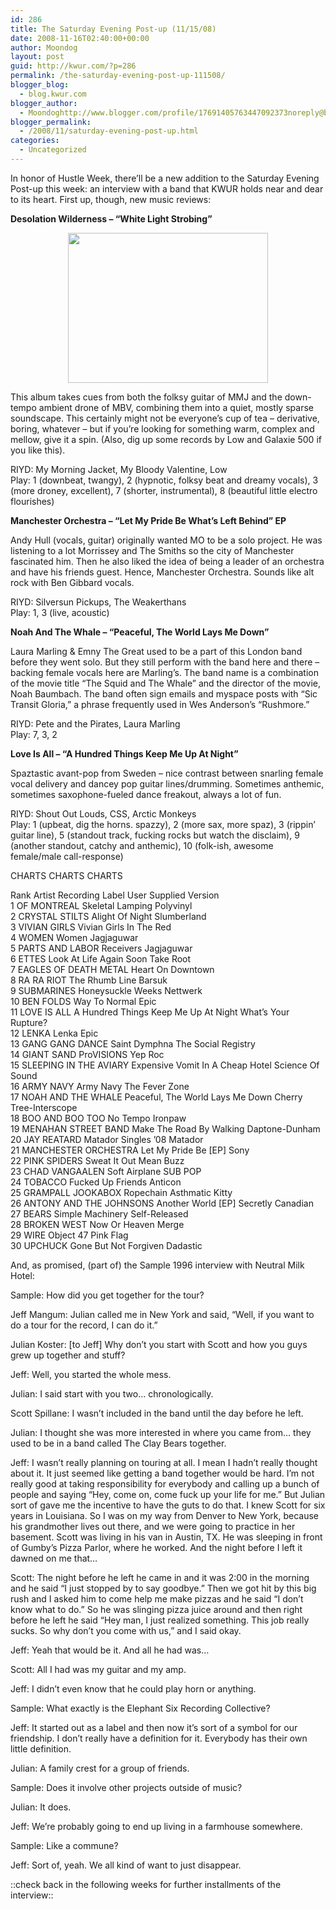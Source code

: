 ```yaml
---
id: 286
title: The Saturday Evening Post-up (11/15/08)
date: 2008-11-16T02:40:00+00:00
author: Moondog
layout: post
guid: http://kwur.com/?p=286
permalink: /the-saturday-evening-post-up-111508/
blogger_blog:
  - blog.kwur.com
blogger_author:
  - Moondoghttp://www.blogger.com/profile/17691405763447092373noreply@blogger.com
blogger_permalink:
  - /2008/11/saturday-evening-post-up.html
categories:
  - Uncategorized
---
```

<div class="pf-content">
  <p>
    In honor of Hustle Week, there&#8217;ll be a new addition to the Saturday Evening Post-up this week: an interview with a band that KWUR holds near and dear to its heart. First up, though, new music reviews:
  </p>
  
  <p>
    <span style="font-weight:bold;">Desolation Wilderness &#8211; &#8220;White Light Strobing&#8221;</span>
  </p>
  
  <p>
    <a onblur="try {parent.deselectBloggerImageGracefully();} catch(e) {}" href="http://www.kwur.com/blog/uploaded_images/desolationwilderness-794052.JPG"><img style="display:block; margin:0px auto 10px; text-align:center;cursor:pointer; cursor:hand;width: 320px; height: 240px;" src="http://www.kwur.com/blog/uploaded_images/desolationwilderness-794048.JPG" border="0" alt="" /></a>
  </p>
  
  <p>
    This album takes cues from both the folksy guitar of MMJ and the down-tempo ambient drone of MBV, combining them into a quiet, mostly sparse soundscape. This certainly might not be everyone&#8217;s cup of tea &#8211; derivative, boring, whatever &#8211; but if you&#8217;re looking for something warm, complex and mellow, give it a spin. (Also, dig up some records by Low and Galaxie 500 if you like this).
  </p>
  
  <p>
    RIYD: My Morning Jacket, My Bloody Valentine, Low<br />Play: 1 (downbeat, twangy), 2 (hypnotic, folksy beat and dreamy vocals), 3 (more droney, excellent), 7 (shorter, instrumental), 8 (beautiful little electro flourishes)
  </p>
  
  <p>
    <span style="font-weight:bold;">Manchester Orchestra &#8211; &#8220;Let My Pride Be What&#8217;s Left Behind&#8221; EP</span>
  </p>
  
  <p>
    Andy Hull (vocals, guitar) originally wanted MO to be a solo project. He was listening to a lot Morrissey and The Smiths so the city of Manchester fascinated him. Then he also liked the idea of being a leader of an orchestra and have his friends guest. Hence, Manchester Orchestra. Sounds like alt rock with Ben Gibbard vocals.
  </p>
  
  <p>
    RIYD: Silversun Pickups, The Weakerthans<br />Play: 1, 3 (live, acoustic)
  </p>
  
  <p>
    <span style="font-weight:bold;">Noah And The Whale &#8211; &#8220;Peaceful, The World Lays Me Down&#8221;</span>
  </p>
  
  <p>
    Laura Marling & Emny The Great used to be a part of this London band before they went solo. But they still perform with the band here and there &#8211; backing female vocals here are Marling&#8217;s. The band name is a combination of the movie title &#8220;The Squid and The Whale&#8221; and the director of the movie, Noah Baumbach. The band often sign emails and myspace posts with &#8220;Sic Transit Gloria,&#8221; a phrase frequently used in Wes Anderson&#8217;s &#8220;Rushmore.&#8221;
  </p>
  
  <p>
    RIYD: Pete and the Pirates, Laura Marling<br />Play: 7, 3, 2
  </p>
  
  <p>
    <span style="font-weight:bold;">Love Is All &#8211; &#8220;A Hundred Things Keep Me Up At Night&#8221;</span>
  </p>
  
  <p>
    Spaztastic avant-pop from Sweden &#8211; nice contrast between snarling female vocal delivery and dancey pop guitar lines/drumming. Sometimes anthemic, sometimes saxophone-fueled dance freakout, always a lot of fun.
  </p>
  
  <p>
    RIYD: Shout Out Louds, CSS, Arctic Monkeys<br />Play: 1 (upbeat, dig the horns. spazzy), 2 (more sax, more spaz), 3 (rippin&#8217; guitar line), 5 (standout track, fucking rocks but watch the disclaim), 9 (another standout, catchy and anthemic), 10 (folk-ish, awesome female/male call-response)
  </p>
  
  <p>
    CHARTS CHARTS CHARTS
  </p>
  
  <p>
    Rank Artist Recording Label User Supplied Version<br />1 OF MONTREAL Skeletal Lamping Polyvinyl <br />2 CRYSTAL STILTS Alight Of Night Slumberland <br />3 VIVIAN GIRLS Vivian Girls In The Red <br />4 WOMEN Women Jagjaguwar <br />5 PARTS AND LABOR Receivers Jagjaguwar <br />6 ETTES Look At Life Again Soon Take Root <br />7 EAGLES OF DEATH METAL Heart On Downtown <br />8 RA RA RIOT The Rhumb Line Barsuk <br />9 SUBMARINES Honeysuckle Weeks Nettwerk <br />10 BEN FOLDS Way To Normal Epic <br />11 LOVE IS ALL A Hundred Things Keep Me Up At Night What&#8217;s Your Rupture? <br />12 LENKA Lenka Epic <br />13 GANG GANG DANCE Saint Dymphna The Social Registry <br />14 GIANT SAND ProVISIONS Yep Roc <br />15 SLEEPING IN THE AVIARY Expensive Vomit In A Cheap Hotel Science Of Sound <br />16 ARMY NAVY Army Navy The Fever Zone <br />17 NOAH AND THE WHALE Peaceful, The World Lays Me Down Cherry Tree-Interscope <br />18 BOO AND BOO TOO No Tempo Ironpaw <br />19 MENAHAN STREET BAND Make The Road By Walking Daptone-Dunham <br />20 JAY REATARD Matador Singles &#8217;08 Matador <br />21 MANCHESTER ORCHESTRA Let My Pride Be [EP] Sony <br />22 PINK SPIDERS Sweat It Out Mean Buzz <br />23 CHAD VANGAALEN Soft Airplane SUB POP <br />24 TOBACCO Fucked Up Friends Anticon <br />25 GRAMPALL JOOKABOX Ropechain Asthmatic Kitty <br />26 ANTONY AND THE JOHNSONS Another World [EP] Secretly Canadian <br />27 BEARS Simple Machinery Self-Released <br />28 BROKEN WEST Now Or Heaven Merge <br />29 WIRE Object 47 Pink Flag <br />30 UPCHUCK Gone But Not Forgiven Dadastic
  </p>
  
  <p>
    And, as promised, (part of) the Sample 1996 interview with Neutral Milk Hotel:
  </p>
  
  <p>
    Sample: How did you get together for the tour?
  </p>
  
  <p>
    Jeff Mangum: Julian called me in New York and said, &#8220;Well, if you want to do a tour for the record, I can do it.&#8221;
  </p>
  
  <p>
    Julian Koster: [to Jeff] Why don&#8217;t you start with Scott and how you guys grew up together and stuff?
  </p>
  
  <p>
    Jeff: Well, you started the whole mess.
  </p>
  
  <p>
    Julian: I said start with you two&#8230; chronologically.
  </p>
  
  <p>
    Scott Spillane: I wasn&#8217;t included in the band until the day before he left.
  </p>
  
  <p>
    Julian: I thought she was more interested in where you came from&#8230; they used to be in a band called The Clay Bears together.
  </p>
  
  <p>
    Jeff: I wasn&#8217;t really planning on touring at all. I mean I hadn&#8217;t really thought about it. It just seemed like getting a band together would be hard. I&#8217;m not really good at taking responsibility for everybody and calling up a bunch of people and saying &#8220;Hey, come on, come fuck up your life for me.&#8221; But Julian sort of gave me the incentive to have the guts to do that. I knew Scott for six years in Louisiana. So I was on my way from Denver to New York, because his grandmother lives out there, and we were going to practice in her basement. Scott was living in his van in Austin, TX. He was sleeping in front of Gumby&#8217;s Pizza Parlor, where he worked. And the night before I left it dawned on me that&#8230;
  </p>
  
  <p>
    Scott: The night before he left he came in and it was 2:00 in the morning and he said &#8220;I just stopped by to say goodbye.&#8221; Then we got hit by this big rush and I asked him to come help me make pizzas and he said &#8220;I don&#8217;t know what to do.&#8221; So he was slinging pizza juice around and then right before he left he said &#8220;Hey man, I just realized something. This job really sucks. So why don&#8217;t you come with us,&#8221; and I said okay.
  </p>
  
  <p>
    Jeff: Yeah that would be it. And all he had was&#8230;
  </p>
  
  <p>
    Scott: All I had was my guitar and my amp.
  </p>
  
  <p>
    Jeff: I didn&#8217;t even know that he could play horn or anything.
  </p>
  
  <p>
    Sample: What exactly is the Elephant Six Recording Collective?
  </p>
  
  <p>
    Jeff: It started out as a label and then now it&#8217;s sort of a symbol for our friendship. I don&#8217;t really have a definition for it. Everybody has their own little definition.
  </p>
  
  <p>
    Julian: A family crest for a group of friends.
  </p>
  
  <p>
    Sample: Does it involve other projects outside of music?
  </p>
  
  <p>
    Julian: It does.
  </p>
  
  <p>
    Jeff: We&#8217;re probably going to end up living in a farmhouse somewhere.
  </p>
  
  <p>
    Sample: Like a commune?
  </p>
  
  <p>
    Jeff: Sort of, yeah. We all kind of want to just disappear.
  </p>
  
  <p>
    ::check back in the following weeks for further installments of the interview::
  </p>
</div>